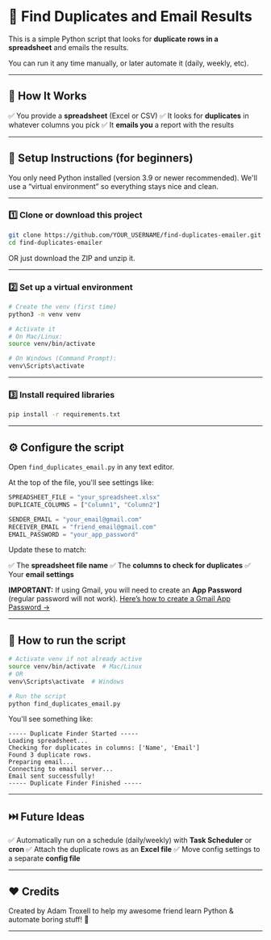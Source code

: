 # 📩 Find Duplicates and Email Results

This is a simple Python script that looks for **duplicate rows in a spreadsheet** and emails the results.

You can run it any time manually, or later automate it (daily, weekly, etc).

---

## 🚀 How It Works

✅ You provide a **spreadsheet** (Excel or CSV)
✅ It looks for **duplicates** in whatever columns you pick
✅ It **emails you** a report with the results

---

## 🐍 Setup Instructions (for beginners)

You only need Python installed (version 3.9 or newer recommended).
We'll use a “virtual environment” so everything stays nice and clean.

---

### 1️⃣ Clone or download this project

```bash
git clone https://github.com/YOUR_USERNAME/find-duplicates-emailer.git
cd find-duplicates-emailer
```

OR just download the ZIP and unzip it.

---

### 2️⃣ Set up a virtual environment

```bash
# Create the venv (first time)
python3 -m venv venv

# Activate it
# On Mac/Linux:
source venv/bin/activate

# On Windows (Command Prompt):
venv\Scripts\activate
```

---

### 3️⃣ Install required libraries

```bash
pip install -r requirements.txt
```

---

## ⚙️ Configure the script

Open `find_duplicates_email.py` in any text editor.

At the top of the file, you'll see settings like:

```python
SPREADSHEET_FILE = "your_spreadsheet.xlsx"
DUPLICATE_COLUMNS = ["Column1", "Column2"]

SENDER_EMAIL = "your_email@gmail.com"
RECEIVER_EMAIL = "friend_email@gmail.com"
EMAIL_PASSWORD = "your_app_password"
```

Update these to match:

✅ The **spreadsheet file name**
✅ The **columns to check for duplicates**
✅ Your **email settings**

**IMPORTANT:** If using Gmail, you will need to create an **App Password** (regular password will not work).
[Here’s how to create a Gmail App Password →](https://support.google.com/accounts/answer/185833)

---

## 🏃 How to run the script

```bash
# Activate venv if not already active
source venv/bin/activate  # Mac/Linux
# OR
venv\Scripts\activate  # Windows

# Run the script
python find_duplicates_email.py
```

You'll see something like:

```
----- Duplicate Finder Started -----
Loading spreadsheet...
Checking for duplicates in columns: ['Name', 'Email']
Found 3 duplicate rows.
Preparing email...
Connecting to email server...
Email sent successfully!
----- Duplicate Finder Finished -----
```

---

## ⏭️ Future Ideas

✅ Automatically run on a schedule (daily/weekly) with **Task Scheduler** or **cron**
✅ Attach the duplicate rows as an **Excel file**
✅ Move config settings to a separate **config file**

---

## ❤️ Credits

Created by Adam Troxell to help my awesome friend learn Python & automate boring stuff! 🚀

---

